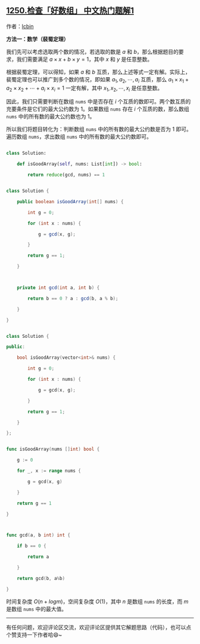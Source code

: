 ## [1250.检查「好数组」 中文热门题解1](https://leetcode.cn/problems/check-if-it-is-a-good-array/solutions/100000/python3javacgo-yi-ti-yi-jie-shu-xue-pei-3f4da)

作者：[lcbin](https://leetcode.cn/u/lcbin)

**方法一：数学（裴蜀定理）**

我们先可以考虑选取两个数的情况，若选取的数是 $a$ 和 $b$，那么根据题目的要求，我们需要满足 $a \times x + b \times y = 1$，其中 $x$ 和 $y$ 是任意整数。

根据裴蜀定理，可以得知，如果 $a$ 和 $b$ 互质，那么上述等式一定有解。实际上，裴蜀定理也可以推广到多个数的情况，即如果 $a_1, a_2, \cdots, a_i$ 互质，那么 $a_1 \times x_1 + a_2 \times x_2 + \cdots + a_i \times x_i = 1$ 一定有解，其中 $x_1, x_2, \cdots, x_i$ 是任意整数。

因此，我们只需要判断在数组 `nums` 中是否存在 $i$ 个互质的数即可。两个数互质的充要条件是它们的最大公约数为 $1$。如果数组 `nums` 存在 $i$ 个互质的数，那么数组 `nums` 中的所有数的最大公约数也为 $1$。

所以我们将题目转化为：判断数组 `nums` 中的所有数的最大公约数是否为 $1$ 即可。遍历数组 `nums`，求出数组 `nums` 中的所有数的最大公约数即可。


```python [sol1-Python3]
class Solution:
    def isGoodArray(self, nums: List[int]) -> bool:
        return reduce(gcd, nums) == 1
```


```java [sol1-Java]
class Solution {
    public boolean isGoodArray(int[] nums) {
        int g = 0;
        for (int x : nums) {
            g = gcd(x, g);
        }
        return g == 1;
    }

    private int gcd(int a, int b) {
        return b == 0 ? a : gcd(b, a % b);
    }
}
```


```cpp [sol1-C++]
class Solution {
public:
    bool isGoodArray(vector<int>& nums) {
        int g = 0;
        for (int x : nums) {
            g = gcd(x, g);
        }
        return g == 1;
    }
};
```



```go [sol1-Go]
func isGoodArray(nums []int) bool {
	g := 0
	for _, x := range nums {
		g = gcd(x, g)
	}
	return g == 1
}

func gcd(a, b int) int {
	if b == 0 {
		return a
	}
	return gcd(b, a%b)
}
```

时间复杂度 $O(n + log m)$，空间复杂度 $O(1)$，其中 $n$ 是数组 `nums` 的长度，而 $m$ 是数组 `nums` 中的最大值。

---

有任何问题，欢迎评论区交流，欢迎评论区提供其它解题思路（代码），也可以点个赞支持一下作者哈😄~